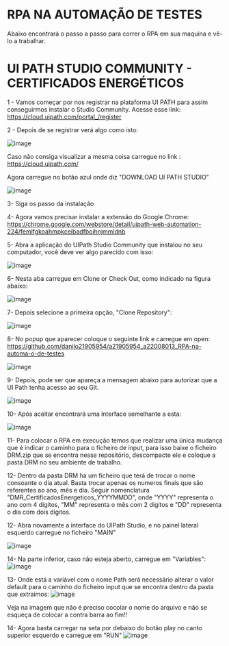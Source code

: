 # RPA NA AUTOMAÇÃO DE TESTES

Abaixo encontrará o passo a passo para correr o RPA em sua maquina e vê-lo a trabalhar.

# UI PATH STUDIO COMMUNITY - CERTIFICADOS ENERGÉTICOS

1 - Vamos começar por nos registrar na plataforma UI PATH para assim conseguirmos instalar o Studio Community. Acesse esse link:
https://cloud.uipath.com/portal_/register
          
2 - Depois de se registrar verá algo como isto:
  
  ![image](https://user-images.githubusercontent.com/61801971/164992020-84d0843c-f562-48d3-9953-03045cbe2eca.png)

Caso não consiga visualizar a mesma coisa carregue no link : https://cloud.uipath.com/

Agora carregue no botão azul onde diz "DOWNLOAD UI PATH STUDIO"

![image](https://user-images.githubusercontent.com/61801971/164992165-2308a2da-e562-445d-b02a-0ba00b3a1e60.png)

3- Siga os passo da instalação

4- Agora vamos precisar instalar a extensão do Google Chrome: https://chrome.google.com/webstore/detail/uipath-web-automation-224/femlfgkoahmpkceibadfboihnjmmldnb

5- Abra a aplicação do UIPath Studio Community que instalou no seu computador, você deve ver algo parecido com isso:

![image](https://user-images.githubusercontent.com/61801971/164993659-a54ab710-ed3e-4836-8006-d1df169fe8c3.png)

6- Nesta aba carregue em Clone or Check Out, como indicado na figura abaixo:

![image](https://user-images.githubusercontent.com/61801971/164993739-ef8f55b5-cc32-4ccd-9c03-e146bba56e2a.png)

7- Depois selecione a primeira opção, "Clone Repository":

![image](https://user-images.githubusercontent.com/61801971/164993769-4b457936-866c-4cd9-8e5e-91b62ccb9447.png)

8- No popup que aparecer coloque o seguinte link e carregue em open:
https://github.com/danilo21905954/a21905954_a22008013_RPA-na-automa-o-de-testes

![image](https://user-images.githubusercontent.com/61801971/164993819-2d3ab075-6e1d-48f2-8b9d-2ebfbf7f2d19.png)

9- Depois, pode ser que apareça a mensagem abaixo para autorizar que a UI Path tenha acesso ao seu Git.

![image](https://user-images.githubusercontent.com/61801971/164993245-8700516e-0dd3-422c-94c4-8b8e499630e9.png)

10- Após aceitar encontrará uma interface semelhante a esta:

![image](https://user-images.githubusercontent.com/61801971/164993921-6452cecf-e3c8-4128-a36c-cfdb6ad198af.png)

11- Para colocar o RPA em execução temos que realizar uma única mudança que é indicar o caminho para o ficheiro de input, para isso baixe o ficheiro DRM.zip que se encontra nesse repositório, descompacte ele e coloque a pasta DRM no seu ambiente de trabalho.

12- Dentro da pasta DRM há um ficheiro que terá de trocar o nome consoante o dia atual. Basta trocar apenas os numeros finais que são referentes ao ano, mês e dia. Seguir nomenclatura "DMR_CertificadosEnergeticos_YYYYMMDD", onde "YYYY" representa o ano com 4 digitos, "MM" representa o mês com 2 digitos e "DD" representa o dia com dois digitos.

12- Abra novamente a interface do UIPath Studio, e no painel lateral esquerdo carregue no ficheiro "MAIN"

![image](https://user-images.githubusercontent.com/61801971/164994593-c2e86bd7-710a-4907-af08-404680ddd793.png)

14- Na parte inferior, caso não esteja aberto, carregue em "Variables":
![image](https://user-images.githubusercontent.com/61801971/164994624-1982da62-e58c-486b-b548-71557d782dd2.png)

13- Onde está a variável com o nome Path será necessário alterar o valor default para o caminho do ficheiro input que se encontra dentro da pasta que extraimos:
![image](https://user-images.githubusercontent.com/61801971/164994258-17bd7da0-4517-46c6-ab9f-9e62d5478b52.png)

Veja na imagem que não é preciso cocolar o nome do arquivo e não se esqueça de colocar a contra barra ao fim!!

14- Agora basta carregar na seta por debaixo do botão play no canto superior esquerdo e carregue em "RUN"
![image](https://user-images.githubusercontent.com/61801971/164994316-99db11ea-095c-415e-b462-308c37edeb9b.png)
